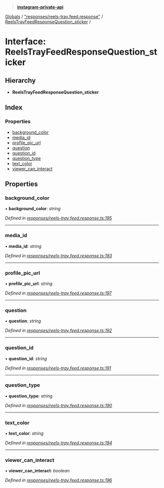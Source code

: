 > **[instagram-private-api](../README.md)**

[Globals](../README.md) / ["responses/reels-tray.feed.response"](../modules/_responses_reels_tray_feed_response_.md) / [ReelsTrayFeedResponseQuestion_sticker](_responses_reels_tray_feed_response_.reelstrayfeedresponsequestion_sticker.md) /

# Interface: ReelsTrayFeedResponseQuestion_sticker

## Hierarchy

* **ReelsTrayFeedResponseQuestion_sticker**

## Index

### Properties

* [background_color](_responses_reels_tray_feed_response_.reelstrayfeedresponsequestion_sticker.md#background_color)
* [media_id](_responses_reels_tray_feed_response_.reelstrayfeedresponsequestion_sticker.md#media_id)
* [profile_pic_url](_responses_reels_tray_feed_response_.reelstrayfeedresponsequestion_sticker.md#profile_pic_url)
* [question](_responses_reels_tray_feed_response_.reelstrayfeedresponsequestion_sticker.md#question)
* [question_id](_responses_reels_tray_feed_response_.reelstrayfeedresponsequestion_sticker.md#question_id)
* [question_type](_responses_reels_tray_feed_response_.reelstrayfeedresponsequestion_sticker.md#question_type)
* [text_color](_responses_reels_tray_feed_response_.reelstrayfeedresponsequestion_sticker.md#text_color)
* [viewer_can_interact](_responses_reels_tray_feed_response_.reelstrayfeedresponsequestion_sticker.md#viewer_can_interact)

## Properties

###  background_color

• **background_color**: *string*

*Defined in [responses/reels-tray.feed.response.ts:195](https://github.com/dilame/instagram-private-api/blob/173bc62/src/responses/reels-tray.feed.response.ts#L195)*

___

###  media_id

• **media_id**: *string*

*Defined in [responses/reels-tray.feed.response.ts:193](https://github.com/dilame/instagram-private-api/blob/173bc62/src/responses/reels-tray.feed.response.ts#L193)*

___

###  profile_pic_url

• **profile_pic_url**: *string*

*Defined in [responses/reels-tray.feed.response.ts:197](https://github.com/dilame/instagram-private-api/blob/173bc62/src/responses/reels-tray.feed.response.ts#L197)*

___

###  question

• **question**: *string*

*Defined in [responses/reels-tray.feed.response.ts:192](https://github.com/dilame/instagram-private-api/blob/173bc62/src/responses/reels-tray.feed.response.ts#L192)*

___

###  question_id

• **question_id**: *string*

*Defined in [responses/reels-tray.feed.response.ts:191](https://github.com/dilame/instagram-private-api/blob/173bc62/src/responses/reels-tray.feed.response.ts#L191)*

___

###  question_type

• **question_type**: *string*

*Defined in [responses/reels-tray.feed.response.ts:190](https://github.com/dilame/instagram-private-api/blob/173bc62/src/responses/reels-tray.feed.response.ts#L190)*

___

###  text_color

• **text_color**: *string*

*Defined in [responses/reels-tray.feed.response.ts:194](https://github.com/dilame/instagram-private-api/blob/173bc62/src/responses/reels-tray.feed.response.ts#L194)*

___

###  viewer_can_interact

• **viewer_can_interact**: *boolean*

*Defined in [responses/reels-tray.feed.response.ts:196](https://github.com/dilame/instagram-private-api/blob/173bc62/src/responses/reels-tray.feed.response.ts#L196)*